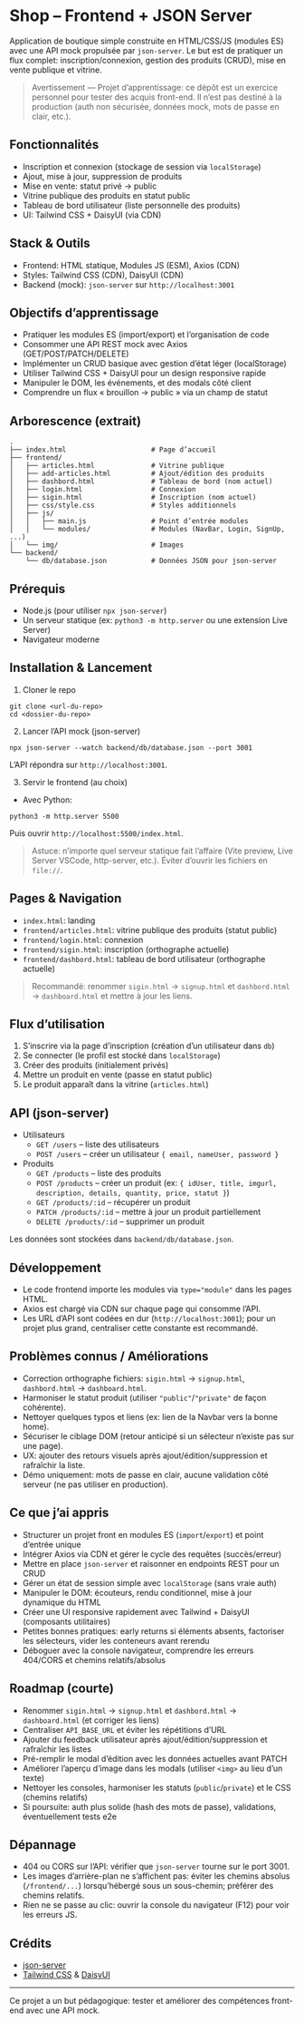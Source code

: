 # Shop – Frontend + JSON Server

Application de boutique simple construite en HTML/CSS/JS (modules ES) avec une API mock propulsée par `json-server`. Le but est de pratiquer un flux complet: inscription/connexion, gestion des produits (CRUD), mise en vente publique et vitrine.

> Avertissement — Projet d’apprentissage: ce dépôt est un exercice personnel pour tester des acquis front-end. Il n’est pas destiné à la production (auth non sécurisée, données mock, mots de passe en clair, etc.).

## Fonctionnalités
- Inscription et connexion (stockage de session via `localStorage`)
- Ajout, mise à jour, suppression de produits
- Mise en vente: statut privé → public
- Vitrine publique des produits en statut public
- Tableau de bord utilisateur (liste personnelle des produits)
- UI: Tailwind CSS + DaisyUI (via CDN)

## Stack & Outils
- Frontend: HTML statique, Modules JS (ESM), Axios (CDN)
- Styles: Tailwind CSS (CDN), DaisyUI (CDN)
- Backend (mock): `json-server` sur `http://localhost:3001`

## Objectifs d’apprentissage
- Pratiquer les modules ES (import/export) et l’organisation de code
- Consommer une API REST mock avec Axios (GET/POST/PATCH/DELETE)
- Implémenter un CRUD basique avec gestion d’état léger (localStorage)
- Utiliser Tailwind CSS + DaisyUI pour un design responsive rapide
- Manipuler le DOM, les événements, et des modals côté client
- Comprendre un flux « brouillon → public » via un champ de statut

## Arborescence (extrait)
```
.
├── index.html                     # Page d’accueil
├── frontend/
│   ├── articles.html              # Vitrine publique
│   ├── add-articles.html          # Ajout/édition des produits
│   ├── dashbord.html              # Tableau de bord (nom actuel)
│   ├── login.html                 # Connexion
│   ├── sigin.html                 # Inscription (nom actuel)
│   ├── css/style.css              # Styles additionnels
│   ├── js/
│   │   ├── main.js                # Point d’entrée modules
│   │   └── modules/               # Modules (NavBar, Login, SignUp, ...)
│   └── img/                       # Images
└── backend/
    └── db/database.json           # Données JSON pour json-server
```

## Prérequis
- Node.js (pour utiliser `npx json-server`)
- Un serveur statique (ex: `python3 -m http.server` ou une extension Live Server)
- Navigateur moderne

## Installation & Lancement
1) Cloner le repo
```
git clone <url-du-repo>
cd <dossier-du-repo>
```

2) Lancer l’API mock (json-server)
```
npx json-server --watch backend/db/database.json --port 3001
```
L’API répondra sur `http://localhost:3001`.

3) Servir le frontend (au choix)
- Avec Python:
```
python3 -m http.server 5500
```
Puis ouvrir `http://localhost:5500/index.html`.

> Astuce: n’importe quel serveur statique fait l’affaire (Vite preview, Live Server VSCode, http-server, etc.). Éviter d’ouvrir les fichiers en `file://`.

## Pages & Navigation
- `index.html`: landing
- `frontend/articles.html`: vitrine publique des produits (statut public)
- `frontend/login.html`: connexion
- `frontend/sigin.html`: inscription (orthographe actuelle)
- `frontend/dashbord.html`: tableau de bord utilisateur (orthographe actuelle)

> Recommandé: renommer `sigin.html` → `signup.html` et `dashbord.html` → `dashboard.html` et mettre à jour les liens.

## Flux d’utilisation
1. S’inscrire via la page d’inscription (création d’un utilisateur dans `db`)
2. Se connecter (le profil est stocké dans `localStorage`)
3. Créer des produits (initialement privés)
4. Mettre un produit en vente (passe en statut public)
5. Le produit apparaît dans la vitrine (`articles.html`)

## API (json-server)
- Utilisateurs
  - `GET /users` – liste des utilisateurs
  - `POST /users` – créer un utilisateur `{ email, nameUser, password }`
- Produits
  - `GET /products` – liste des produits
  - `POST /products` – créer un produit (ex: `{ idUser, title, imgurl, description, details, quantity, price, statut }`)
  - `GET /products/:id` – récupérer un produit
  - `PATCH /products/:id` – mettre à jour un produit partiellement
  - `DELETE /products/:id` – supprimer un produit

Les données sont stockées dans `backend/db/database.json`.

## Développement
- Le code frontend importe les modules via `type="module"` dans les pages HTML.
- Axios est chargé via CDN sur chaque page qui consomme l’API.
- Les URL d’API sont codées en dur (`http://localhost:3001`); pour un projet plus grand, centraliser cette constante est recommandé.

## Problèmes connus / Améliorations
- Correction orthographe fichiers: `sigin.html` → `signup.html`, `dashbord.html` → `dashboard.html`.
- Harmoniser le statut produit (utiliser `"public"`/`"private"` de façon cohérente).
- Nettoyer quelques typos et liens (ex: lien de la Navbar vers la bonne home).
- Sécuriser le ciblage DOM (retour anticipé si un sélecteur n’existe pas sur une page).
- UX: ajouter des retours visuels après ajout/édition/suppression et rafraîchir la liste.
- Démo uniquement: mots de passe en clair, aucune validation côté serveur (ne pas utiliser en production).

## Ce que j’ai appris
- Structurer un projet front en modules ES (`import`/`export`) et point d’entrée unique
- Intégrer Axios via CDN et gérer le cycle des requêtes (succès/erreur)
- Mettre en place `json-server` et raisonner en endpoints REST pour un CRUD
- Gérer un état de session simple avec `localStorage` (sans vraie auth)
- Manipuler le DOM: écouteurs, rendu conditionnel, mise à jour dynamique du HTML
- Créer une UI responsive rapidement avec Tailwind + DaisyUI (composants utilitaires)
- Petites bonnes pratiques: early returns si éléments absents, factoriser les sélecteurs, vider les conteneurs avant rerendu
- Déboguer avec la console navigateur, comprendre les erreurs 404/CORS et chemins relatifs/absolus

## Roadmap (courte)
- Renommer `sigin.html` → `signup.html` et `dashbord.html` → `dashboard.html` (et corriger les liens)
- Centraliser `API_BASE_URL` et éviter les répétitions d’URL
- Ajouter du feedback utilisateur après ajout/édition/suppression et rafraîchir les listes
- Pré-remplir le modal d’édition avec les données actuelles avant PATCH
- Améliorer l’aperçu d’image dans les modals (utiliser `<img>` au lieu d’un texte)
- Nettoyer les consoles, harmoniser les statuts (`public`/`private`) et le CSS (chemins relatifs)
- Si poursuite: auth plus solide (hash des mots de passe), validations, éventuellement tests e2e

## Dépannage
- 404 ou CORS sur l’API: vérifier que `json-server` tourne sur le port 3001.
- Les images d’arrière-plan ne s’affichent pas: éviter les chemins absolus (`/frontend/...`) lorsqu’hébergé sous un sous-chemin; préférer des chemins relatifs.
- Rien ne se passe au clic: ouvrir la console du navigateur (F12) pour voir les erreurs JS.

## Crédits
- [json-server](https://github.com/typicode/json-server)
- [Tailwind CSS](https://tailwindcss.com/) & [DaisyUI](https://daisyui.com/)

---

Ce projet a un but pédagogique: tester et améliorer des compétences front-end avec une API mock.
